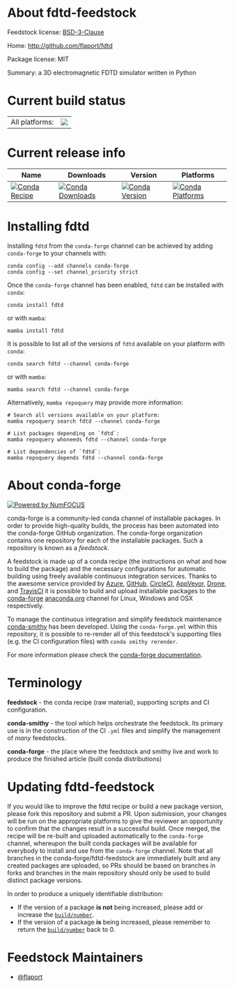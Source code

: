 About fdtd-feedstock
====================

Feedstock license: [BSD-3-Clause](https://github.com/conda-forge/fdtd-feedstock/blob/main/LICENSE.txt)

Home: http://github.com/flaport/fdtd

Package license: MIT

Summary: a 3D electromagnetic FDTD simulator written in Python

Current build status
====================


<table><tr><td>All platforms:</td>
    <td>
      <a href="https://dev.azure.com/conda-forge/feedstock-builds/_build/latest?definitionId=14181&branchName=main">
        <img src="https://dev.azure.com/conda-forge/feedstock-builds/_apis/build/status/fdtd-feedstock?branchName=main">
      </a>
    </td>
  </tr>
</table>

Current release info
====================

| Name | Downloads | Version | Platforms |
| --- | --- | --- | --- |
| [![Conda Recipe](https://img.shields.io/badge/recipe-fdtd-green.svg)](https://anaconda.org/conda-forge/fdtd) | [![Conda Downloads](https://img.shields.io/conda/dn/conda-forge/fdtd.svg)](https://anaconda.org/conda-forge/fdtd) | [![Conda Version](https://img.shields.io/conda/vn/conda-forge/fdtd.svg)](https://anaconda.org/conda-forge/fdtd) | [![Conda Platforms](https://img.shields.io/conda/pn/conda-forge/fdtd.svg)](https://anaconda.org/conda-forge/fdtd) |

Installing fdtd
===============

Installing `fdtd` from the `conda-forge` channel can be achieved by adding `conda-forge` to your channels with:

```
conda config --add channels conda-forge
conda config --set channel_priority strict
```

Once the `conda-forge` channel has been enabled, `fdtd` can be installed with `conda`:

```
conda install fdtd
```

or with `mamba`:

```
mamba install fdtd
```

It is possible to list all of the versions of `fdtd` available on your platform with `conda`:

```
conda search fdtd --channel conda-forge
```

or with `mamba`:

```
mamba search fdtd --channel conda-forge
```

Alternatively, `mamba repoquery` may provide more information:

```
# Search all versions available on your platform:
mamba repoquery search fdtd --channel conda-forge

# List packages depending on `fdtd`:
mamba repoquery whoneeds fdtd --channel conda-forge

# List dependencies of `fdtd`:
mamba repoquery depends fdtd --channel conda-forge
```


About conda-forge
=================

[![Powered by
NumFOCUS](https://img.shields.io/badge/powered%20by-NumFOCUS-orange.svg?style=flat&colorA=E1523D&colorB=007D8A)](https://numfocus.org)

conda-forge is a community-led conda channel of installable packages.
In order to provide high-quality builds, the process has been automated into the
conda-forge GitHub organization. The conda-forge organization contains one repository
for each of the installable packages. Such a repository is known as a *feedstock*.

A feedstock is made up of a conda recipe (the instructions on what and how to build
the package) and the necessary configurations for automatic building using freely
available continuous integration services. Thanks to the awesome service provided by
[Azure](https://azure.microsoft.com/en-us/services/devops/), [GitHub](https://github.com/),
[CircleCI](https://circleci.com/), [AppVeyor](https://www.appveyor.com/),
[Drone](https://cloud.drone.io/welcome), and [TravisCI](https://travis-ci.com/)
it is possible to build and upload installable packages to the
[conda-forge](https://anaconda.org/conda-forge) [anaconda.org](https://anaconda.org/)
channel for Linux, Windows and OSX respectively.

To manage the continuous integration and simplify feedstock maintenance
[conda-smithy](https://github.com/conda-forge/conda-smithy) has been developed.
Using the ``conda-forge.yml`` within this repository, it is possible to re-render all of
this feedstock's supporting files (e.g. the CI configuration files) with ``conda smithy rerender``.

For more information please check the [conda-forge documentation](https://conda-forge.org/docs/).

Terminology
===========

**feedstock** - the conda recipe (raw material), supporting scripts and CI configuration.

**conda-smithy** - the tool which helps orchestrate the feedstock.
                   Its primary use is in the construction of the CI ``.yml`` files
                   and simplify the management of *many* feedstocks.

**conda-forge** - the place where the feedstock and smithy live and work to
                  produce the finished article (built conda distributions)


Updating fdtd-feedstock
=======================

If you would like to improve the fdtd recipe or build a new
package version, please fork this repository and submit a PR. Upon submission,
your changes will be run on the appropriate platforms to give the reviewer an
opportunity to confirm that the changes result in a successful build. Once
merged, the recipe will be re-built and uploaded automatically to the
`conda-forge` channel, whereupon the built conda packages will be available for
everybody to install and use from the `conda-forge` channel.
Note that all branches in the conda-forge/fdtd-feedstock are
immediately built and any created packages are uploaded, so PRs should be based
on branches in forks and branches in the main repository should only be used to
build distinct package versions.

In order to produce a uniquely identifiable distribution:
 * If the version of a package **is not** being increased, please add or increase
   the [``build/number``](https://docs.conda.io/projects/conda-build/en/latest/resources/define-metadata.html#build-number-and-string).
 * If the version of a package **is** being increased, please remember to return
   the [``build/number``](https://docs.conda.io/projects/conda-build/en/latest/resources/define-metadata.html#build-number-and-string)
   back to 0.

Feedstock Maintainers
=====================

* [@flaport](https://github.com/flaport/)

